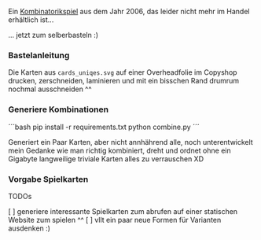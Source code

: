 Ein [Kombinatorikspiel](https://boardgamegeek.com/boardgame/22465/dot) aus dem Jahr 2006, das leider nicht mehr im Handel erhältlich ist...

... jetzt zum selberbasteln :)

### Bastelanleitung

Die Karten aus `cards_uniqes.svg` auf einer Overheadfolie im Copyshop drucken, zerschneiden, laminieren und mit ein bisschen Rand drumrum nochmal ausschneiden ^^

### Generiere Kombinationen

´´´bash
pip install -r requirements.txt
python combine.py
´´´

Generiert ein Paar Karten, aber nicht annhährend alle, noch unterentwickelt mein Gedanke wie man richtig kombiniert, dreht und ordnet ohne ein Gigabyte langweilige triviale Karten alles zu verrauschen XD

### Vorgabe Spielkarten

TODOs

[ ] generiere interessante Spielkarten zum abrufen auf einer statischen Website zum spielen ^^
[ ] vllt ein paar neue Formen für Varianten ausdenken :)